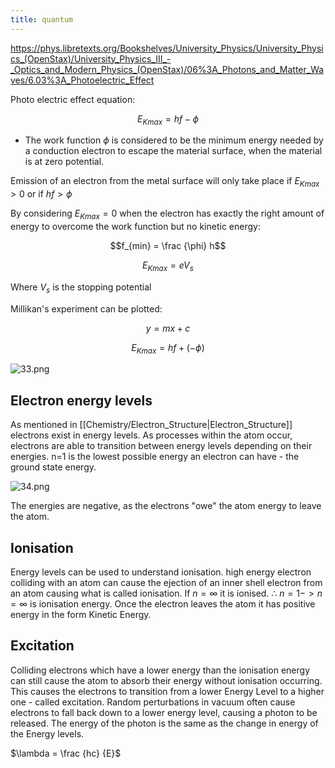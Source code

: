 ```yaml
---
title: quantum
---
```

https://phys.libretexts.org/Bookshelves/University_Physics/University_Physics_(OpenStax)/University_Physics_III_-_Optics_and_Modern_Physics_(OpenStax)/06%3A_Photons_and_Matter_Waves/6.03%3A_Photoelectric_Effect

Photo electric effect equation:

$$E_{Kmax} = hf - \phi$$

- The work function $\phi$ is considered to be the minimum energy needed by a conduction electron to escape the material surface, when the material is at zero potential.

Emission of an electron from the metal surface will only take place if $E_{Kmax} > 0$ or if $hf > \phi$

By considering $E_{Kmax} = 0$ when the electron has exactly the right amount of energy to overcome the work function but no kinetic energy:

$$f_{min}  = \frac {\phi} h$$

$$E_{Kmax} = eV_s$$

Where $V_s$ is the stopping potential

Millikan's experiment can be plotted:

$$y = mx + c$$

$$E_{Kmax} = hf + (-\phi)$$

![33.png](/img/phys/33.png)

## Electron energy levels

As mentioned in [[Chemistry/Electron_Structure|Electron_Structure]] electrons exist in energy levels. As processes within the atom occur, electrons are able to transition between energy levels depending on their energies. n=1 is the lowest possible energy an electron can have - the ground state energy. 

![34.png](/img/phys/34.png)


The energies are negative, as the electrons "owe" the atom energy to leave the atom.

## Ionisation

Energy levels can be used to understand ionisation. high energy electron colliding with an atom can cause the ejection of an inner shell electron from an atom causing what is called ionisation. If $n = \infty$ it is ionised. $\therefore$ $n=1 -> n=\infty$ is ionisation energy. Once the electron leaves the atom it has positive energy in the form Kinetic Energy.

## Excitation
Colliding electrons which have a lower energy than the ionisation energy can still cause the atom to absorb their energy without ionisation occurring. This causes the electrons to transition from a lower Energy Level to a higher one - called excitation. Random perturbations in vacuum often cause electrons to fall back down to a lower energy level, causing a photon to be released. The energy of the photon is the same as the change in energy of the Energy levels.

$\lambda = \frac {hc} {E}$


